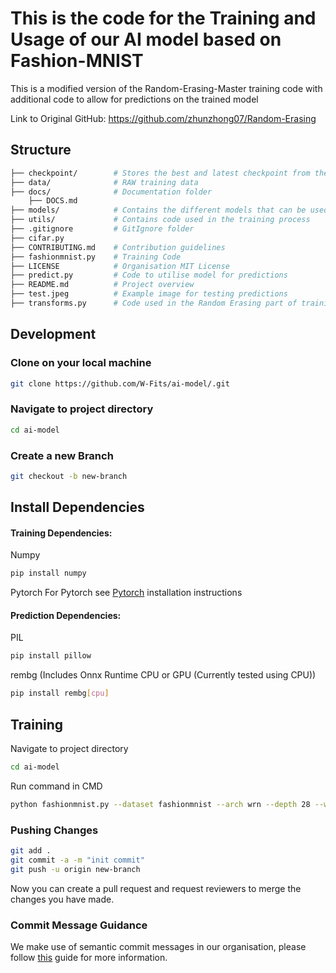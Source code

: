 # This is the code for the Training and Usage of our AI model based on Fashion-MNIST
This is a modified version of the Random-Erasing-Master training code with additional code to allow for predictions on the trained model

Link to Original GitHub: https://github.com/zhunzhong07/Random-Erasing

## Structure

```bash
├── checkpoint/        # Stores the best and latest checkpoint from the AI training Process
├── data/              # RAW training data
├── docs/              # Documentation folder
    ├── DOCS.md
├── models/            # Contains the different models that can be used for training
├── utils/             # Contains code used in the training process
├── .gitignore         # GitIgnore folder
├── cifar.py
├── CONTRIBUTING.md    # Contribution guidelines
├── fashionmnist.py    # Training Code
├── LICENSE            # Organisation MIT License
├── predict.py         # Code to utilise model for predictions
├── README.md          # Project overview
├── test.jpeg          # Example image for testing predictions
├── transforms.py      # Code used in the Random Erasing part of training
```

## Development

### Clone on your local machine

```bash
git clone https://github.com/W-Fits/ai-model/.git
```

### Navigate to project directory

```bash
cd ai-model
```

### Create a new Branch

```bash
git checkout -b new-branch 
```

## Install Dependencies

#### Training Dependencies:
Numpy
```bash
pip install numpy
```
Pytorch
For Pytorch see [Pytorch](http://pytorch.org/) installation instructions

#### Prediction Dependencies:
PIL
```bash
pip install pillow
```

rembg (Includes Onnx Runtime CPU or GPU (Currently tested using CPU))
```bash
pip install rembg[cpu]
```

## Training
Navigate to project directory
```bash
cd ai-model
```
Run command in CMD
```bash
python fashionmnist.py --dataset fashionmnist --arch wrn --depth 28 --widen-factor 10 --p 0.5 --epoch 1 --checkpoint checkpoint
```

### Pushing Changes

```bash
git add .
git commit -a -m "init commit"
git push -u origin new-branch
```

Now you can create a pull request and request reviewers to merge the changes you have made.

### Commit Message Guidance

We make use of semantic commit messages in our organisation, please follow [this](https://gist.github.com/joshbuchea/6f47e86d2510bce28f8e7f42ae84c716) guide for more information.